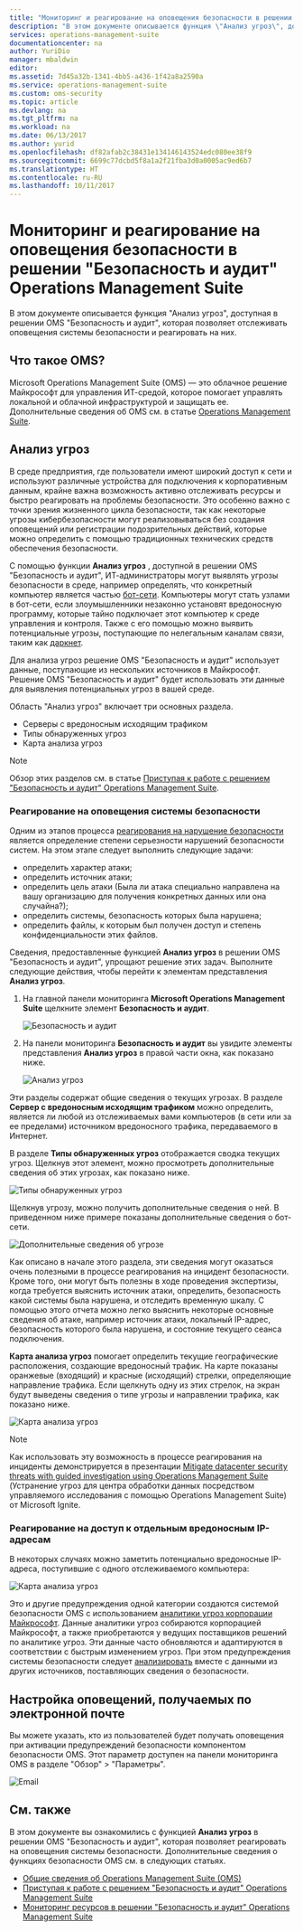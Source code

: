```yaml
---
title: "Мониторинг и реагирование на оповещения безопасности в решении \"Безопасность и аудит\" Operations Management Suite | Документация Майкрософт"
description: "В этом документе описывается функция \"Анализ угроз\", доступная в решении OMS \"Безопасность и аудит\", которая позволяет отслеживать оповещения системы безопасности и реагировать на них."
services: operations-management-suite
documentationcenter: na
author: YuriDio
manager: mbaldwin
editor: 
ms.assetid: 7d45a32b-1341-4bb5-a436-1f42a8a2590a
ms.service: operations-management-suite
ms.custom: oms-security
ms.topic: article
ms.devlang: na
ms.tgt_pltfrm: na
ms.workload: na
ms.date: 06/13/2017
ms.author: yurid
ms.openlocfilehash: df82afab2c38431e134146143524edc080ee38f9
ms.sourcegitcommit: 6699c77dcbd5f8a1a2f21fba3d0a0005ac9ed6b7
ms.translationtype: HT
ms.contentlocale: ru-RU
ms.lasthandoff: 10/11/2017
---
```

# <a name="monitoring-and-responding-to-security-alerts-in-operations-management-suite-security-and-audit-solution"></a>Мониторинг и реагирование на оповещения безопасности в решении "Безопасность и аудит" Operations Management Suite
В этом документе описывается функция "Анализ угроз", доступная в решении OMS "Безопасность и аудит", которая позволяет отслеживать оповещения системы безопасности и реагировать на них.

## <a name="what-is-oms"></a>Что такое OMS?
Microsoft Operations Management Suite (OMS) — это облачное решение Майкрософт для управления ИТ-средой, которое помогает управлять локальной и облачной инфраструктурой и защищать ее. Дополнительные сведения об OMS см. в статье [Operations Management Suite](https://technet.microsoft.com/library/mt484091.aspx).

## <a name="threat-intelligence"></a>Анализ угроз
В среде предприятия, где пользователи имеют широкий доступ к сети и используют различные устройства для подключения к корпоративным данным, крайне важна возможность активно отслеживать ресурсы и быстро реагировать на проблемы безопасности. Это особенно важно с точки зрения жизненного цикла безопасности, так как некоторые угрозы кибербезопасности могут реализовываться без создания оповещений или регистрации подозрительных действий, которые можно определить с помощью традиционных технических средств обеспечения безопасности. 

С помощью функции **Анализ угроз** , доступной в решении OMS "Безопасность и аудит", ИТ-администраторы могут выявлять угрозы безопасности в среде, например определять, что конкретный компьютер является частью [бот-сети](https://www.microsoft.com/security/sir/story/default.aspx#!botnetsection). Компьютеры могут стать узлами в бот-сети, если злоумышленники незаконно установят вредоносную программу, которые тайно подключает этот компьютер к среде управления и контроля. Также с его помощью можно выявить потенциальные угрозы, поступающие по нелегальным каналам связи, таким как [даркнет](https://www.microsoft.com/security/sir/story/default.aspx#!botnetsection_honeypots_darkents). 

Для анализа угроз решение OMS "Безопасность и аудит" использует данные, поступающие из нескольких источников в Майкрософт. Решение OMS "Безопасность и аудит" будет использовать эти данные для выявления потенциальных угроз в вашей среде.

Область "Анализ угроз" включает три основных раздела.

* Серверы с вредоносным исходящим трафиком
* Типы обнаруженных угроз
* Карта анализа угроз

> [!NOTE]
> Обзор этих разделов см. в статье [Приступая к работе с решением "Безопасность и аудит" Operations Management Suite](oms-security-getting-started.md).
> 
> 

### <a name="responding-to-security-alerts"></a>Реагирование на оповещения системы безопасности
Одним из этапов процесса [реагирования на нарушение безопасности](https://technet.microsoft.com/library/cc512623.aspx) является определение степени серьезности нарушений безопасности систем. На этом этапе следует выполнить следующие задачи:

* определить характер атаки;
* определить источник атаки;
* определить цель атаки (Была ли атака специально направлена на вашу организацию для получения конкретных данных или она случайна?);
* определить системы, безопасность которых была нарушена;
* определить файлы, к которым был получен доступ и степень конфиденциальности этих файлов.

Сведения, предоставленные функцией **Анализ угроз** в решении OMS "Безопасность и аудит", упрощают решение этих задач. Выполните следующие действия, чтобы перейти к элементам представления **Анализ угроз**.

1. На главной панели мониторинга **Microsoft Operations Management Suite** щелкните элемент **Безопасность и аудит**.
   
    ![Безопасность и аудит](./media/oms-security-responding-alerts/oms-security-responding-alerts-fig1.png)
2. На панели мониторинга **Безопасность и аудит** вы увидите элементы представления **Анализ угроз** в правой части окна, как показано ниже.
   
    ![Анализ угроз](./media/oms-security-responding-alerts/oms-security-responding-alerts-fig2-ga.png)

Эти разделы содержат общие сведения о текущих угрозах. В разделе **Сервер с вредоносным исходящим трафиком** можно определить, является ли любой из отслеживаемых вами компьютеров (в сети или за ее пределами) источником вредоносного трафика, передаваемого в Интернет. 

В разделе **Типы обнаруженных угроз** отображается сводка текущих угроз. Щелкнув этот элемент, можно просмотреть дополнительные сведения об этих угрозах, как показано ниже.

![Типы обнаруженных угроз](./media/oms-security-responding-alerts/oms-security-responding-alerts-fig3.png)

Щелкнув угрозу, можно получить дополнительные сведения о ней. В приведенном ниже примере показаны дополнительные сведения о бот-сети.

![Дополнительные сведения об угрозе](./media/oms-security-responding-alerts/oms-security-responding-alerts-fig4.png)

Как описано в начале этого раздела, эти сведения могут оказаться очень полезными в процессе реагирования на инцидент безопасности. Кроме того, они могут быть полезны в ходе проведения экспертизы, когда требуется выяснить источник атаки, определить, безопасность какой системы была нарушена, и отследить временную шкалу. С помощью этого отчета можно легко выяснить некоторые основные сведения об атаке, например источник атаки, локальный IP-адрес, безопасность которого была нарушена, и состояние текущего сеанса подключения. 

**Карта анализа угроз** помогает определить текущие географические расположения, создающие вредоносный трафик. На карте показаны оранжевые (входящий) и красные (исходящий) стрелки, определяющие направление трафика. Если щелкнуть одну из этих стрелок, на экран будут выведены сведения о типе угрозы и направлении трафика, как показано ниже.

![Карта анализа угроз](./media/oms-security-responding-alerts/oms-security-responding-alerts-fig5.png)

> [!NOTE]
> Как использовать эту возможность в процессе реагирования на инциденты демонстрируется в презентации [Mitigate datacenter security threats with guided investigation using Operations Management Suite](https://myignite.microsoft.com/videos/5000) (Устранение угроз для центра обработки данных посредством управляемого исследования с помощью Operations Management Suite) от Microsoft Ignite.
> 

### <a name="responding-to-distinct-malicious-ip-accessed"></a>Реагирование на доступ к отдельным вредоносным IP-адресам
В некоторых случаях можно заметить потенциально вредоносные IP-адреса, поступившие с одного отслеживаемого компьютера:

![Карта анализа угроз](./media/oms-security-responding-alerts/oms-security-responding-alerts-fig6.PNG)

Это и другие предупреждения одной категории создаются системой безопасности OMS с использованием [аналитики угроз корпорации Майкрософт](https://youtu.be/O4WtxgUrDc8). Данные аналитики угроз собираются корпорацией Майкрософт, а также приобретаются у ведущих поставщиков решений по аналитике угроз. Эти данные часто обновляются и адаптируются в соответствии с быстрым изменением угроз. При этом предупреждения системы безопасности следует [анализировать](https://blogs.technet.microsoft.com/msoms/2016/12/08/investigating-suspicious-activity-in-a-hybrid-cloud-with-oms-security/) вместе с данными из других источников, поставляющих сведения о безопасности. 

## <a name="customize-alerts-received-via-e-mail"></a>Настройка оповещений, получаемых по электронной почте

Вы можете указать, кто из пользователей будет получать оповещения при активации предупреждений безопасности компонентом безопасности OMS. Этот параметр доступен на панели мониторинга OMS в разделе "Обзор" > "Параметры".

![Email](./media/oms-security-responding-alerts/oms-security-responding-alerts-fig7.png)

## <a name="see-also"></a>См. также
В этом документе вы ознакомились с функцией **Анализ угроз** в решении OMS "Безопасность и аудит", которая позволяет реагировать на оповещения системы безопасности. Дополнительные сведения о функциях безопасности OMS см. в следующих статьях.

* [Общие сведения об Operations Management Suite (OMS)](operations-management-suite-overview.md)
* [Приступая к работе с решением "Безопасность и аудит" Operations Management Suite](oms-security-getting-started.md)
* [Мониторинг ресурсов в решении "Безопасность и аудит" Operations Management Suite](oms-security-monitoring-resources.md)


